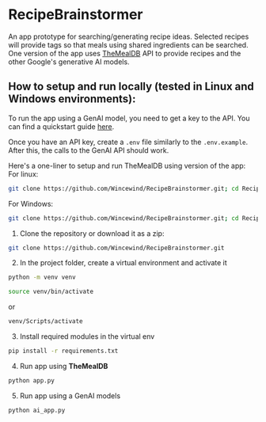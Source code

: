 # RecipeBrainstormer
An app prototype for searching/generating recipe ideas. Selected recipes will provide tags so that meals using shared ingredients can be searched.
One version of the app uses [TheMealDB](https://www.themealdb.com/api.php) API to provide recipes and the other Google's generative AI models.

## How to setup and run locally (tested in Linux and Windows environments):


To run the app using a GenAI model, you need to get a key to the API. You can find a quickstart guide [here](https://ai.google.dev/gemini-api/docs/quickstart?authuser=1&lang=python).

Once you have an API key, create a `.env` file similarly to the `.env.example`. After this, the calls to the GenAI API should work.

Here's a one-liner to setup and run TheMealDB using version of the app:
For linux:

```bash
git clone https://github.com/Wincewind/RecipeBrainstormer.git; cd RecipeBrainstormer/; python3 -m venv venv; source venv/bin/activate; pip install -r requirements.txt; python3 app.py
```
For Windows:

```bash
git clone https://github.com/Wincewind/RecipeBrainstormer.git; cd RecipeBrainstormer/; python3 -m venv venv; venv/Scripts/activate; pip install -r requirements.txt; python3 app.py
```

1.  Clone the repository or download it as a zip:
```bash
git clone https://github.com/Wincewind/RecipeBrainstormer.git
```

2.  In the project folder, create a virtual environment and activate it
```bash
python -m venv venv
```
```bash
source venv/bin/activate
```
or
```bash
venv/Scripts/activate
```

3.  Install required modules in the virtual env
```bash
pip install -r requirements.txt
```
4.  Run app using **TheMealDB**
```bash
python app.py
```
5.  Run app using a GenAI models
```bash
python ai_app.py
```
